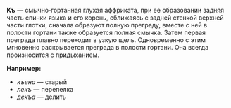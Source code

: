 **Къ** — смычно‐гортанная глухая аффриката, при ее образовании задняя часть спинки языка и его корень, сближаясь с задней стенкой верхней части глотки, сначала образуют полную преграду, вместе с ней в полости гортани также образуется полная смычка. Затем первая преграда плавно переходит в узкую щель. Одновременно с этим мгновенно раскрывается преграда в полости гортани. Она всегда произносится с придыханием.

**Например:**
 - *къена* — старый
 - *лекъ* — перепелка
 - *декъа* — делить
